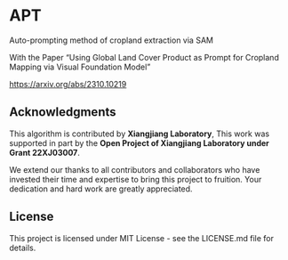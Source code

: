 # APT
Auto-prompting method of cropland extraction via SAM

With the Paper “Using Global Land Cover Product as Prompt for Cropland Mapping via Visual Foundation Model”

https://arxiv.org/abs/2310.10219

## Acknowledgments


This algorithm is contributed by **Xiangjiang Laboratory**, This work was supported in part by the **Open Project of Xiangjiang Laboratory under Grant 22XJ03007**.

We extend our thanks to all contributors and collaborators who have invested their time and expertise to bring this project to fruition. Your dedication and hard work are greatly appreciated.


## License

This project is licensed under MIT License - see the LICENSE.md file for details.
